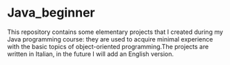 # Java_beginner
This repository contains some elementary projects that I created during my Java programming course: they are used to acquire minimal experience with the basic topics of object-oriented programming.The projects are written in Italian, in the future I will add an English version.
